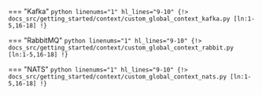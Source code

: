 === "Kafka"
    ```python linenums="1" hl_lines="9-10"
    {!> docs_src/getting_started/context/custom_global_context_kafka.py [ln:1-5,16-18] !}
    ```

=== "RabbitMQ"
    ```python linenums="1" hl_lines="9-10"
    {!> docs_src/getting_started/context/custom_global_context_rabbit.py [ln:1-5,16-18] !}
    ```

=== "NATS"
    ```python linenums="1" hl_lines="9-10"
    {!> docs_src/getting_started/context/custom_global_context_nats.py [ln:1-5,16-18] !}
    ```
